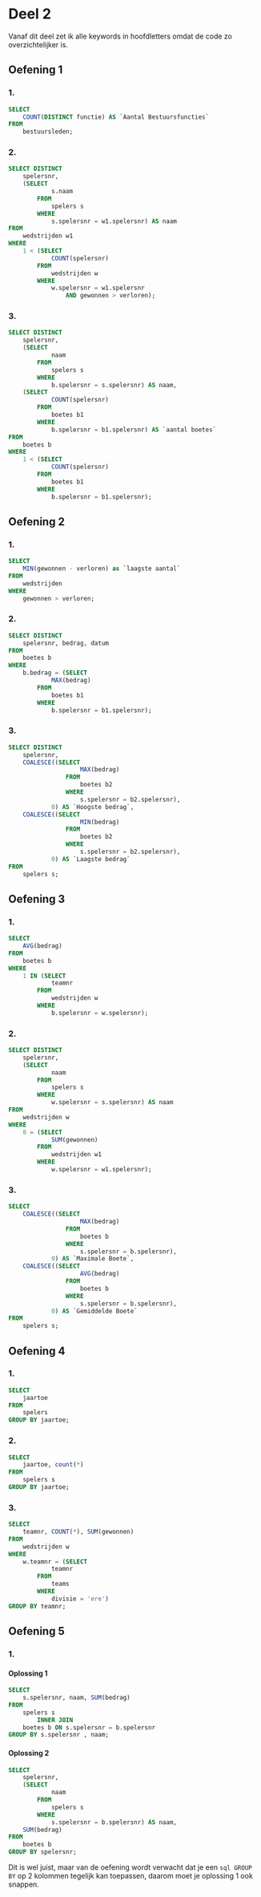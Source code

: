 # Deel 2
Vanaf dit deel zet ik alle keywords in hoofdletters omdat de code zo overzichtelijker is.
## Oefening 1
### 1.
```sql
SELECT 
    COUNT(DISTINCT functie) AS `Aantal Bestuursfuncties`
FROM
    bestuursleden;
```
### 2.
```sql
SELECT DISTINCT
    spelersnr,
    (SELECT 
            s.naam
        FROM
            spelers s
        WHERE
            s.spelersnr = w1.spelersnr) AS naam
FROM
    wedstrijden w1
WHERE
    1 < (SELECT 
            COUNT(spelersnr)
        FROM
            wedstrijden w
        WHERE
            w.spelersnr = w1.spelersnr
                AND gewonnen > verloren);
```
### 3.
```sql
SELECT DISTINCT
    spelersnr,
    (SELECT 
            naam
        FROM
            spelers s
        WHERE
            b.spelersnr = s.spelersnr) AS naam,
    (SELECT 
            COUNT(spelersnr)
        FROM
            boetes b1
        WHERE
            b.spelersnr = b1.spelersnr) AS `aantal boetes`
FROM
    boetes b
WHERE
    1 < (SELECT 
            COUNT(spelersnr)
        FROM
            boetes b1
        WHERE
            b.spelersnr = b1.spelersnr);
```
## Oefening 2
### 1.
```sql
SELECT 
    MIN(gewonnen - verloren) as `laagste aantal`
FROM
    wedstrijden
WHERE
    gewonnen > verloren;
```
### 2.
```sql
SELECT DISTINCT
    spelersnr, bedrag, datum
FROM
    boetes b
WHERE
    b.bedrag = (SELECT 
            MAX(bedrag)
        FROM
            boetes b1
        WHERE
            b.spelersnr = b1.spelersnr);
```
### 3.
```sql
SELECT DISTINCT
    spelersnr,
    COALESCE((SELECT 
                    MAX(bedrag)
                FROM
                    boetes b2
                WHERE
                    s.spelersnr = b2.spelersnr),
            0) AS `Hoogste bedrag`,
    COALESCE((SELECT 
                    MIN(bedrag)
                FROM
                    boetes b2
                WHERE
                    s.spelersnr = b2.spelersnr),
            0) AS `Laagste bedrag`
FROM
    spelers s;
```
## Oefening 3
### 1.
```sql
SELECT 
    AVG(bedrag)
FROM
    boetes b
WHERE
    1 IN (SELECT 
            teamnr
        FROM
            wedstrijden w
        WHERE
            b.spelersnr = w.spelersnr);
```
### 2.
```sql
SELECT DISTINCT
    spelersnr,
    (SELECT 
            naam
        FROM
            spelers s
        WHERE
            w.spelersnr = s.spelersnr) AS naam
FROM
    wedstrijden w
WHERE
    8 = (SELECT 
            SUM(gewonnen)
        FROM
            wedstrijden w1
        WHERE
            w.spelersnr = w1.spelersnr);
```
### 3.
```sql
SELECT 
    COALESCE((SELECT 
                    MAX(bedrag)
                FROM
                    boetes b
                WHERE
                    s.spelersnr = b.spelersnr),
            0) AS `Maximale Boete`,
    COALESCE((SELECT 
                    AVG(bedrag)
                FROM
                    boetes b
                WHERE
                    s.spelersnr = b.spelersnr),
            0) AS `Gemiddelde Boete`
FROM
    spelers s;
```
## Oefening 4
### 1.
```sql
SELECT
    jaartoe
FROM
    spelers
GROUP BY jaartoe;
```
### 2.
```sql
SELECT
    jaartoe, count(*)
FROM
    spelers s
GROUP BY jaartoe;
```
### 3.
```sql
SELECT 
    teamnr, COUNT(*), SUM(gewonnen)
FROM
    wedstrijden w
WHERE
    w.teamnr = (SELECT 
            teamnr
        FROM
            teams
        WHERE
            divisie = 'ere')
GROUP BY teamnr;
```
## Oefening 5
### 1.
#### Oplossing 1
```sql
SELECT 
    s.spelersnr, naam, SUM(bedrag)
FROM
    spelers s
        INNER JOIN
    boetes b ON s.spelersnr = b.spelersnr
GROUP BY s.spelersnr , naam;
```
#### Oplossing 2
```sql
SELECT 
    spelersnr,
    (SELECT 
            naam
        FROM
            spelers s
        WHERE
            s.spelersnr = b.spelersnr) AS naam,
    SUM(bedrag)
FROM
    boetes b
GROUP BY spelersnr;
```
Dit is wel juist, maar van de oefening wordt verwacht dat je een `sql GROUP BY` op 2 kolommen tegelijk kan toepassen, daarom moet je oplossing 1 ook snappen.